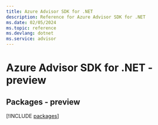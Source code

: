 ```yaml
---
title: Azure Advisor SDK for .NET
description: Reference for Azure Advisor SDK for .NET
ms.date: 02/05/2024
ms.topic: reference
ms.devlang: dotnet
ms.service: advisor
---
```

# Azure Advisor SDK for .NET - preview
## Packages - preview
[!INCLUDE [packages](advisor-index.md)]
